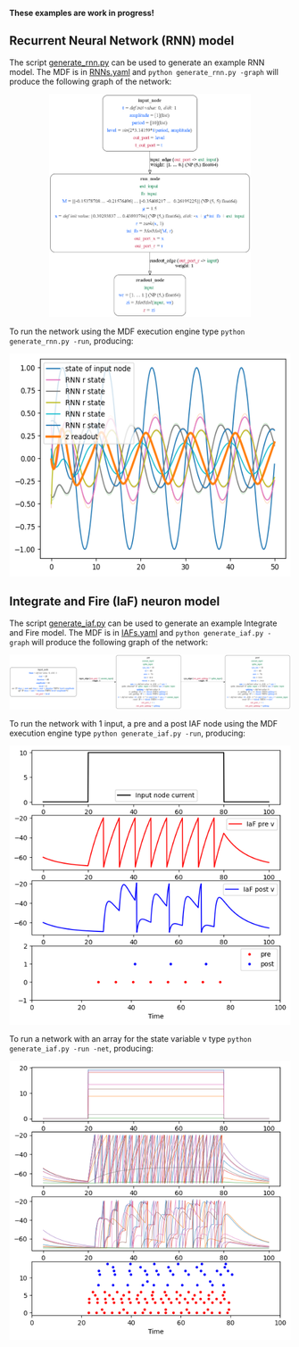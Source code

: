 **These examples are work in progress!**

## Recurrent Neural Network (RNN) model

The script [generate_rnn.py](generate_rnn.py) can be used to generate an example RNN model. The MDF is in [RNNs.yaml](RNNs.yaml) and `python generate_rnn.py -graph` will produce the following graph of the network:

<p align="center"><img src="rnn.png" alt="rnn.png" height="400"></p>

To run the network using the MDF execution engine type `python generate_rnn.py -run`, producing:

<p align="center"><img src="RNN.run.png" alt="RNN.run.png" height="400"></p>


## Integrate and Fire (IaF) neuron model

The script [generate_iaf.py](generate_iaf.py) can be used to generate an example Integrate and Fire model. The MDF is in [IAFs.yaml](IAFs.yaml) and `python generate_iaf.py -graph` will produce the following graph of the network:

<p align="center"><img src="iaf.png" alt="iaf.png"></p>

To run the network with 1 input, a pre and a post IAF node using the MDF execution engine type `python generate_iaf.py -run`, producing:

<p align="center"><img src="IaF.run.png" alt="IaF.run.png" height="500"></p>

To run a network with an array for the state variable v type `python generate_iaf.py -run -net`, producing:

<p align="center"><img src="IaF.net.run.png" alt="IaF.net.run.png" height="500"></p>
